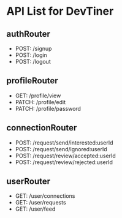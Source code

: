 # API List for DevTiner

## authRouter

- POST: /signup
- POST: /login
- POST: /logout

## profileRouter

- GET: /profile/view
- PATCH: /profile/edit
- PATCH: /profile/password

## connectionRouter

- POST: /request/send/interested:userId
- POST: /request/send/ignored:userId
- POST: /request/review/accepted:userId
- POST: /request/review/rejected:userId

## userRouter

- GET: /user/connections
- GET: /user/requests
- GET: /user/feed
